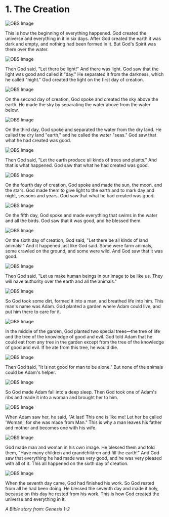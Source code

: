 # 1. The Creation

![OBS Image](https://cdn.door43.org/obs/jpg/360px/obs-en-01-01.jpg)

This is how the beginning of everything happened. God created the universe and everything in it in six days. After God created the earth it was dark and empty, and nothing had been formed in it. But God's Spirit was there over the water.

![OBS Image](https://cdn.door43.org/obs/jpg/360px/obs-en-01-02.jpg)

Then God said, "Let there be light!" And there was light. God saw that the light was good and called it "day." He separated it from the darkness, which he called "night." God created the light on the first day of creation.

![OBS Image](https://cdn.door43.org/obs/jpg/360px/obs-en-01-03.jpg)

On the second day of creation, God spoke and created the sky above the earth. He made the sky by separating the water above from the water below.

![OBS Image](https://cdn.door43.org/obs/jpg/360px/obs-en-01-04.jpg)

On the third day, God spoke and separated the water from the dry land. He called the dry land "earth," and he called the water "seas." God saw that what he had created was good.

![OBS Image](https://cdn.door43.org/obs/jpg/360px/obs-en-01-xx.jpg)

Then God said, "Let the earth produce all kinds of trees and plants." And that is what happened. God saw that what he had created was good.

![OBS Image](https://cdn.door43.org/obs/jpg/360px/obs-en-01-06.jpg)

On the fourth day of creation, God spoke and made the sun, the moon, and the stars. God made them to give light to the earth and to mark day and night, seasons and years. God saw that what he had created was good.

![OBS Image](https://cdn.door43.org/obs/jpg/360px/obs-en-01-07.jpg)

On the fifth day, God spoke and made everything that swims in the water and all the birds. God saw that it was good, and he blessed them.

![OBS Image](https://cdn.door43.org/obs/jpg/360px/obs-en-01-08.jpg)

On the sixth day of creation, God said, "Let there be all kinds of land animals!" And it happened just like God said. Some were farm animals, some crawled on the ground, and some were wild. And God saw that it was good.

![OBS Image](https://cdn.door43.org/obs/jpg/360px/obs-en-01-09.jpg)

Then God said, "Let us make human beings in our image to be like us. They will have authority over the earth and all the animals."

![OBS Image](https://cdn.door43.org/obs/jpg/360px/obs-en-01-10.jpg)

So God took some dirt, formed it into a man, and breathed life into him. This man's name was Adam. God planted a garden where Adam could live, and put him there to care for it.

![OBS Image](https://cdn.door43.org/obs/jpg/360px/obs-en-01-11.jpg)

In the middle of the garden, God planted two special trees—the tree of life and the tree of the knowledge of good and evil. God told Adam that he could eat from any tree in the garden except from the tree of the knowledge of good and evil. If he ate from this tree, he would die.

![OBS Image](https://cdn.door43.org/obs/jpg/360px/obs-en-01-12.jpg)

Then God said, "It is not good for man to be alone." But none of the animals could be Adam's helper.

![OBS Image](https://cdn.door43.org/obs/jpg/360px/obs-en-01-13.jpg)

So God made Adam fall into a deep sleep. Then God took one of Adam's ribs and made it into a woman and brought her to him.

![OBS Image](https://cdn.door43.org/obs/jpg/360px/obs-en-01-14.jpg)

When Adam saw her, he said, "At last! This one is like me! Let her be called 'Woman,' for she was made from Man." This is why a man leaves his father and mother and becomes one with his wife.

![OBS Image](https://cdn.door43.org/obs/jpg/360px/obs-en-01-15.jpg)

God made man and woman in his own image. He blessed them and told them, "Have many children and grandchildren and fill the earth!" And God saw that everything he had made was very good, and he was very pleased with all of it. This all happened on the sixth day of creation.

![OBS Image](https://cdn.door43.org/obs/jpg/360px/obs-en-01-16.jpg)

When the seventh day came, God had finished his work. So God rested from all he had been doing. He blessed the seventh day and made it holy, because on this day he rested from his work. This is how God created the universe and everything in it.

_A Bible story from: Genesis 1-2_
